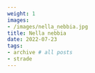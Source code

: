 ```yaml
---
weight: 1
images:
- /images/nella_nebbia.jpg
title: Nella nebbia
date: 2022-07-23
tags:
- archive # all posts
- strade
---
```

